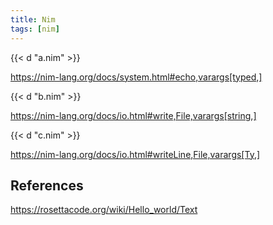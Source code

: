 ```yaml
---
title: Nim
tags: [nim]
---
```


{{< d "a.nim" >}}

<https://nim-lang.org/docs/system.html#echo,varargs[typed,]>

{{< d "b.nim" >}}

<https://nim-lang.org/docs/io.html#write,File,varargs[string,]>

{{< d "c.nim" >}}

<https://nim-lang.org/docs/io.html#writeLine,File,varargs[Ty,]>

## References

<https://rosettacode.org/wiki/Hello_world/Text>
